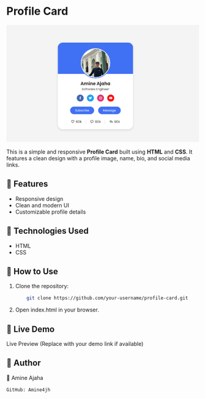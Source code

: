 # Profile Card  

![alt text](image.png)

This is a simple and responsive **Profile Card** built using **HTML** and **CSS**. It features a clean design with a profile image, name, bio, and social media links.  

## 🔹 Features  
- Responsive design  
- Clean and modern UI  
- Customizable profile details  

## 🔹 Technologies Used  
- HTML  
- CSS   

## 🔹 How to Use  
1. Clone the repository:  
    ```bash
        git clone https://github.com/your-username/profile-card.git
    ```

2. Open index.html in your browser.

## 🔹 Live Demo

Live Preview (Replace with your demo link if available)


## 🔹 Author

👤 Amine Ajaha

    GitHub: Amine4jh